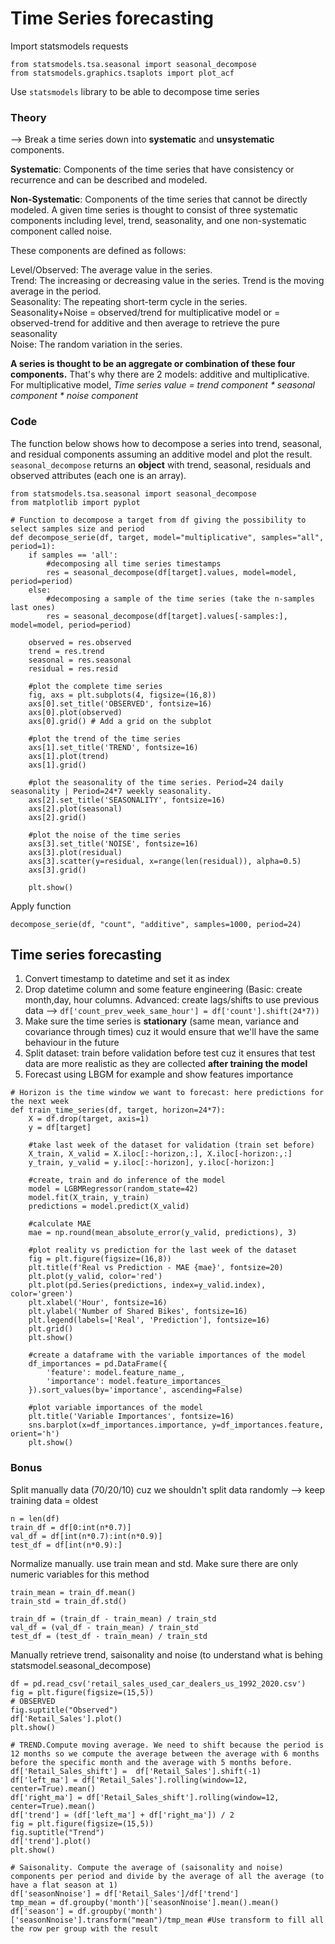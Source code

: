 # Time Series forecasting

Import statsmodels requests
```
from statsmodels.tsa.seasonal import seasonal_decompose
from statsmodels.graphics.tsaplots import plot_acf
```

Use `statsmodels` library to be able to decompose time series
### Theory

--> Break a time series down into **systematic** and **unsystematic** components.

**Systematic**: Components of the time series that have consistency or recurrence and can be described and modeled.

**Non-Systematic**: Components of the time series that cannot be directly modeled.
A given time series is thought to consist of three systematic components including level, trend, seasonality, and one non-systematic component called noise.

These components are defined as follows:

Level/Observed: The average value in the series.
<br>Trend: The increasing or decreasing value in the series. Trend is the moving average in the period.
<br>Seasonality: The repeating short-term cycle in the series. Seasonality+Noise = observed/trend for multiplicative model or = observed-trend for additive and then average to retrieve the pure seasonality
<br>Noise: The random variation in the series.

**A series is thought to be an aggregate or combination of these four components.** That's why there are 2 models: additive and multiplicative.
<br>For multiplicative model, *Time series value = trend component * seasonal component * noise component*


### Code

The function below shows how to decompose a series into trend, seasonal, and residual components assuming an additive model and plot the result.
<br>```seasonal_decompose``` returns an **object** with trend, seasonal, residuals and observed attributes (each one is an array).
```
from statsmodels.tsa.seasonal import seasonal_decompose
from matplotlib import pyplot

# Function to decompose a target from df giving the possibility to select samples size and period
def decompose_serie(df, target, model="multiplicative", samples="all", period=1):
    if samples == 'all':
        #decomposing all time series timestamps
        res = seasonal_decompose(df[target].values, model=model, period=period)
    else:
        #decomposing a sample of the time series (take the n-samples last ones)
        res = seasonal_decompose(df[target].values[-samples:], model=model, period=period)
    
    observed = res.observed
    trend = res.trend
    seasonal = res.seasonal
    residual = res.resid
    
    #plot the complete time series
    fig, axs = plt.subplots(4, figsize=(16,8))
    axs[0].set_title('OBSERVED', fontsize=16)
    axs[0].plot(observed)
    axs[0].grid() # Add a grid on the subplot
    
    #plot the trend of the time series
    axs[1].set_title('TREND', fontsize=16)
    axs[1].plot(trend)
    axs[1].grid()
    
    #plot the seasonality of the time series. Period=24 daily seasonality | Period=24*7 weekly seasonality.
    axs[2].set_title('SEASONALITY', fontsize=16)
    axs[2].plot(seasonal)
    axs[2].grid()
    
    #plot the noise of the time series
    axs[3].set_title('NOISE', fontsize=16)
    axs[3].plot(residual)
    axs[3].scatter(y=residual, x=range(len(residual)), alpha=0.5)
    axs[3].grid()
    
    plt.show()
```

Apply function
```
decompose_serie(df, "count", "additive", samples=1000, period=24)
```

## Time series forecasting

1. Convert timestamp to datetime and set it as index
2. Drop datetime column and some feature engineering (Basic: create month,day, hour columns. Advanced: create lags/shifts to use previous data --> ```df['count_prev_week_same_hour'] = df['count'].shift(24*7))```
3. Make sure the time series is **stationary** (same mean, variance and covariance through times) cuz it would ensure that we'll have the same behaviour in the future
4. Split dataset: train before validation before test cuz it ensures that test data are more realistic as they are collected **after training the model**
5. Forecast using LBGM for example and show features importance

```
# Horizon is the time window we want to forecast: here predictions for the next week
def train_time_series(df, target, horizon=24*7): 
    X = df.drop(target, axis=1)
    y = df[target]
    
    #take last week of the dataset for validation (train set before)
    X_train, X_valid = X.iloc[:-horizon,:], X.iloc[-horizon:,:]
    y_train, y_valid = y.iloc[:-horizon], y.iloc[-horizon:]
    
    #create, train and do inference of the model
    model = LGBMRegressor(random_state=42)
    model.fit(X_train, y_train)
    predictions = model.predict(X_valid)
    
    #calculate MAE
    mae = np.round(mean_absolute_error(y_valid, predictions), 3)    
    
    #plot reality vs prediction for the last week of the dataset
    fig = plt.figure(figsize=(16,8))
    plt.title(f'Real vs Prediction - MAE {mae}', fontsize=20)
    plt.plot(y_valid, color='red')
    plt.plot(pd.Series(predictions, index=y_valid.index), color='green')
    plt.xlabel('Hour', fontsize=16)
    plt.ylabel('Number of Shared Bikes', fontsize=16)
    plt.legend(labels=['Real', 'Prediction'], fontsize=16)
    plt.grid()
    plt.show()
    
    #create a dataframe with the variable importances of the model
    df_importances = pd.DataFrame({
        'feature': model.feature_name_,
        'importance': model.feature_importances_
    }).sort_values(by='importance', ascending=False)
    
    #plot variable importances of the model
    plt.title('Variable Importances', fontsize=16)
    sns.barplot(x=df_importances.importance, y=df_importances.feature, orient='h')
    plt.show()
```

### Bonus

Split manually data (70/20/10) cuz we shouldn't split data randomly --> keep training data = oldest

```
n = len(df)
train_df = df[0:int(n*0.7)]
val_df = df[int(n*0.7):int(n*0.9)]
test_df = df[int(n*0.9):]
```


Normalize manually. use train mean and std. Make sure there are only numeric variables for this method
```
train_mean = train_df.mean()
train_std = train_df.std()

train_df = (train_df - train_mean) / train_std
val_df = (val_df - train_mean) / train_std
test_df = (test_df - train_mean) / train_std
```

Manually retrieve trend, saisonality and noise (to understand what is behing statsmodel.seasonal_decompose)
```
df = pd.read_csv('retail_sales_used_car_dealers_us_1992_2020.csv')
fig = plt.figure(figsize=(15,5))
# OBSERVED
fig.suptitle("Observed")
df['Retail_Sales'].plot()
plt.show()

# TREND.Compute moving average. We need to shift because the period is 12 months so we compute the average between the average with 6 months before the specific month and the average with 5 months before.
df['Retail_Sales_shift'] =  df['Retail_Sales'].shift(-1)
df['left_ma'] = df['Retail_Sales'].rolling(window=12, center=True).mean()
df['right_ma'] = df['Retail_Sales_shift'].rolling(window=12, center=True).mean()
df['trend'] = (df['left_ma'] + df['right_ma']) / 2
fig = plt.figure(figsize=(15,5))
fig.suptitle("Trend")
df['trend'].plot()
plt.show()

# Saisonality. Compute the average of (saisonality and noise) components per period and divide by the average of all the average (to have a flat season at 1)
df['seasonNnoise'] = df['Retail_Sales']/df['trend']
tmp_mean = df.groupby('month')['seasonNnoise'].mean().mean()
df['season'] = df.groupby('month')['seasonNnoise'].transform("mean")/tmp_mean #Use transform to fill all the row per group with the result

```
